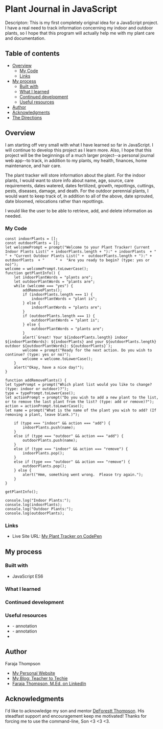 # Plant Journal in JavaScript

Descripton: This is my first completely original idea for a JavaScript project. I have a real need to track information concerning my indoor and outdoor plants, so I hope that this program will actually help me with my plant care and documentation.

## Table of contents

- [Overview](#overview)
  - [My Code](#my-code)
  - [Links](#links)
- [My process](#my-process)
  - [Built with](#built-with)
  - [What I learned](#what-i-learned)
  - [Continued development](#continued-development)
  - [Useful resources](#useful-resources)
- [Author](#author)
- [Acknowledgments](#acknowledgments)
- [The Directions](#frontend-mentor---qr-code-component) 

## Overview

I am starting off very small with what I have learned so far in JavaScript.  I will continue to develop this project as I learn more.  Also, I hope that this project will be the beginnings of a much larger project--a personal journal web app--to track, in addition to my plants, my health, finances, home maintenance, and hair care.

The plant tracker will store information about the plant. For the indoor plants, I would want to store info about name, age, source, care requirements, dates watered, dates fertilized, growth, repottings, cuttings, pests, diseases, damage, and death.  For the outdoor perennial plants, I would want to keep track of, in addition to all of the above, date sprouted, date bloomed, relocations rather than repottings.

I would like the user to be able to retrieve, add, and delete information as needed.


### My Code

```
const indoorPlants = [];
const outdoorPlants = [];
let welcomePrompt = prompt("Welcome to your Plant Tracker! Current Indoor Plants List(" + indoorPlants.length + "):" + indoorPlants  + "     " + "Current Outdoor Plants List(" +  outdoorPlants.length + "):" + outdoorPlants  + "     " +  "Are you ready to begin? (type: yes or no)");
welcome = welcomePrompt.toLowerCase();
function getPlantInfo() {
    let indoorPlantWords = "plants are";
    let outdoorPlantWords = "plants are";
    while (welcome === "yes") {
        addRemovePlants();   
        if (indoorPlants.length === 1) {
            indoorPlantWords = "plant is"; 
        } else {
            indoorPlantWords = "plants are";
        }
        if (outdoorPlants.length === 1) {
            outdoorPlantWords = "plant is";
        } else {
            outdoorPlantWords = "plants are";
        }
        alert(`Great! Your ${indoorPlants.length} indoor ${indoorPlantWords}: ${indoorPlants} and your ${outdoorPlants.length} outdoor ${outdoorPlantWords}: ${outdoorPlants}`);
        welcome = prompt("Ready for the next action. Do you wish to continue? (type: yes or no)");
        welcome = welcome.toLowerCase();
    }
    alert("Okay, have a nice day!");
}

function addRemovePlants() {
let typePrompt = prompt("Which plant list would you like to change? (type: indoor or outdoor)?");
type = typePrompt.toLowerCase();
let actionPrompt = prompt("Do you wish to add a new plant to the list, or to remove the last plant from the list? (type: add or remove)?");
action = actionPrompt.toLowerCase();
let name = prompt("What is the name of the plant you wish to add? (If removing a plant, leave blank.)");

    if (type === "indoor" && action === "add") {
        indoorPlants.push(name);
    }
    else if (type === "outdoor" && action === "add") {
        outdoorPlants.push(name);
    }   
    else if (type === "indoor" && action === "remove") {
        indoorPlants.pop();
    }
    else if (type === "outdoor" && action === "remove") {
        outdoorPlants.pop();
    } else {
        alert("Hmm, something went wrong.  Please try again.");
    }
}

getPlantInfo();

console.log("Indoor Plants:");
console.log(indoorPlants);
console.log("Outdoor Plants:");
console.log(outdoorPlants);
```


### Links

- Live Site URL: [My Plant Tracker on CodePen](https://codepen.io/faraja17/pen/XWZEWoz)

## My process



### Built with

- JavaScript ES6

### What I learned



### Continued development



### Useful resources

- []() - annotation
- []() - annotation
- 
## Author

Faraja Thompson

- [My Personal Website](https://faraja17.github.io/my-website/)
- [My Blog: Teacher to Techie](https://faraja17.github.io/)
- [Faraja Thompson, M.Ed. on LinkedIn](https://www.linkedin.com/in/faraja-thompson-m-ed-70885b8/)

## Acknowledgments

I'd like to acknowledge my son and mentor [DeForestt Thompson](https://github.com/DeForestt).  His steadfast support and encouragement keep me motivated!  Thanks for forcing me to use the command-line, Son <3 <3 <3.
